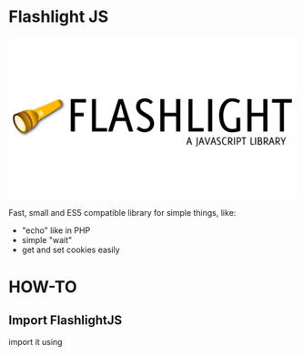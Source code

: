 # Flashlight JS

![FlashlightJS](https://raw.githubusercontent.com/RomanZSeldinov/FlashlightJS/master/flashlight.png)

Fast, small and ES5 compatible library for simple things, like:
* "echo" like in PHP
* simple "wait"
* get and set cookies easily

# HOW-TO

## Import FlashlightJS
import it using <script> tag

```
<script src="https://raw.githubusercontent.com/RomanZSeldinov/FlashlightJS/master/common.js"></script>
```



# FAQ
Q: But why?
A: There are many huge frameworks that overengineer everything, and at the same time do not provide the simplest tools. Flashlight JS is here to fix that.

Q: When next release?
A: Read docs/releases file

Q: Is it framework?
A: No, of course not. It's just simple library.

